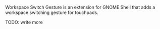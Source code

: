 Workspace Switch Gesture is an extension for GNOME Shell that adds a workspace switching gesture for touchpads.

TODO: write more
